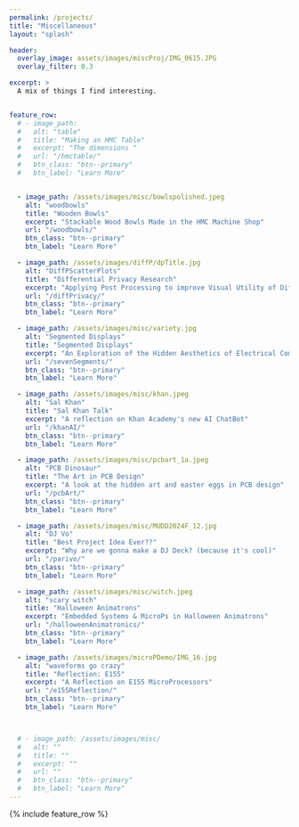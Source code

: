 ```yaml
---
permalink: /projects/
title: "Miscellaneous"
layout: "splash"

header:
  overlay_image: assets/images/miscProj/IMG_0615.JPG
  overlay_filter: 0.3

excerpt: >
  A mix of things I find interesting.


feature_row:
  # - image_path: 
  #   alt: "table"
  #   title: "Making an HMC Table"
  #   excerpt: "The dimensions "
  #   url: "/hmctable/"
  #   btn_class: "btn--primary"
  #   btn_label: "Learn More"


  - image_path: /assets/images/misc/bowlspolished.jpeg
    alt: "woodbowls"
    title: "Wooden Bowls"
    excerpt: "Stackable Wood Bowls Made in the HMC Machine Shop"
    url: "/woodbowls/"
    btn_class: "btn--primary"
    btn_label: "Learn More"

  - image_path: /assets/images/diffP/dpTitle.jpg
    alt: "DiffPScatterPlots"
    title: "Differential Privacy Research"
    excerpt: "Applying Post Processing to improve Visual Utility of Differentially Private Scatterplots"
    url: "/diffPrivacy/"
    btn_class: "btn--primary"
    btn_label: "Learn More"

  - image_path: /assets/images/misc/variety.jpg
    alt: "Segmented Displays"
    title: "Segmented Displays"
    excerpt: "An Exploration of the Hidden Aesthetics of Electrical Components"
    url: "/sevenSegments/"
    btn_class: "btn--primary"
    btn_label: "Learn More"

  - image_path: /assets/images/misc/khan.jpeg
    alt: "Sal Khan"
    title: "Sal Khan Talk"
    excerpt: "A reflection on Khan Academy's new AI ChatBot"
    url: "/khanAI/"
    btn_class: "btn--primary"
    btn_label: "Learn More"

  - image_path: /assets/images/misc/pcbart_1a.jpeg
    alt: "PCB Dinosaur"
    title: "The Art in PCB Design"
    excerpt: "A look at the hidden art and easter eggs in PCB design"
    url: "/pcbArt/"
    btn_class: "btn--primary"
    btn_label: "Learn More"

  - image_path: /assets/images/misc/MUDD2024F_12.jpg
    alt: "DJ Vo"
    title: "Best Project Idea Ever??"
    excerpt: "Why are we gonna make a DJ Deck? (because it's cool)"
    url: "/parivo/"
    btn_class: "btn--primary"
    btn_label: "Learn More"

  - image_path: /assets/images/misc/witch.jpeg
    alt: "scary witch"
    title: "Halloween Animatrons"
    excerpt: "Embedded Systems & MicroPs in Halloween Animatrons"
    url: "/halloweenAnimatronics/"
    btn_class: "btn--primary"
    btn_label: "Learn More"

  - image_path: /assets/images/microPDemo/IMG_16.jpg
    alt: "waveforms go crazy"
    title: "Reflection: E155"
    excerpt: "A Reflection on E155 MicroProcessors"
    url: "/e155Reflection/"
    btn_class: "btn--primary"
    btn_label: "Learn More"



  # - image_path: /assets/images/misc/
  #   alt: ""
  #   title: ""
  #   excerpt: ""
  #   url: ""
  #   btn_class: "btn--primary"
  #   btn_label: "Learn More"
---
```


{% include feature_row %}